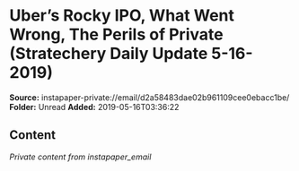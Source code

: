 # Uber’s Rocky IPO, What Went Wrong, The Perils of Private (Stratechery Daily Update 5-16-2019)

**Source:** instapaper-private://email/d2a58483dae02b961109cee0ebacc1be/
**Folder:** Unread
**Added:** 2019-05-16T03:36:22




## Content
*Private content from instapaper_email*
